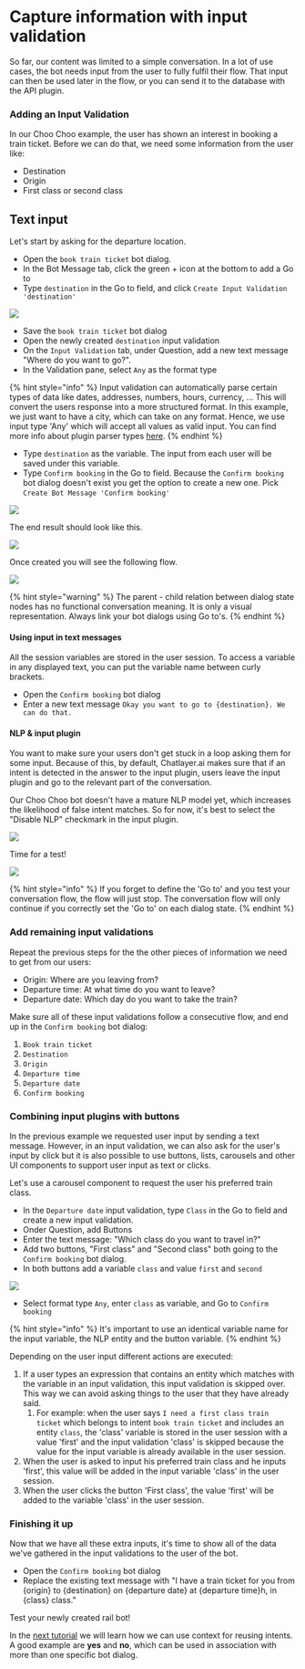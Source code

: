 # Capture information with input validation

So far, our content was limited to a simple conversation. In a lot of use cases, the bot needs input from the user to fully fulfil their flow. That input can then be used later in the flow, or you can send it to the database with the API plugin.

### Adding an Input Validation

In our Choo Choo example, the user has shown an interest in booking a train ticket. Before we can do that, we need some information from the user like:

* Destination
* Origin
* First class or second class

## Text input

Let's start by asking for the departure location.

* Open the `book train ticket` bot dialog.
* In the Bot Message tab, click the green + icon at the bottom to add a Go to
* Type `destination` in the Go to field, and click `Create Input Validation 'destination'`

![](../.gitbook/assets/image%20%2862%29.png)

* Save the `book train ticket` bot dialog
* Open the newly created `destination` input validation
* On the `Input Validation` tab, under Question, add a new text message "Where do you want to go?".
* In the Validation pane, select `Any` as the format type

{% hint style="info" %}
Input validation can automatically parse certain types of data like dates, addresses, numbers, hours, currency, ... This will convert the users response into a more structured format. In this example, we just want to have a city, which can take on any format. Hence, we use input type 'Any' which will accept all values as valid input. You can find more info about plugin parser types [here](../bot-answers/dialog-state/user-input-bot-dialog.md#input-types).
{% endhint %}

* Type `destination` as the variable. The input from each user will be saved under this variable.
* Type `Confirm booking` in the Go to field. Because the `Confirm booking` bot dialog doesn't exist you get the option to create a new one. Pick `Create Bot Message 'Confirm booking'`

![](../.gitbook/assets/image%20%2872%29.png)

The end result should look like this.

![](../.gitbook/assets/add-input-validation.png)

Once created you will see the following flow.

![](../.gitbook/assets/flow-confirm-booking%20%281%29.png)

{% hint style="warning" %}
The parent - child relation between dialog state nodes has no functional conversation meaning. It is only a visual representation. Always link your bot dialogs using Go to's.
{% endhint %}

#### Using input in text messages

All the session variables are stored in the user session. To access a variable in any displayed text, you can put the variable name between curly brackets.

* Open the `Confirm booking` bot dialog
* Enter a new text message `Okay you want to go to {destination}. We can do that.`

#### NLP & input plugin

You want to make sure your users don't get stuck in a loop asking them for some input. Because of this, by default, Chatlayer.ai makes sure that if an intent is detected in the answer to the input plugin, users leave the input plugin and go to the relevant part of the conversation.

Our Choo Choo bot doesn't have a mature NLP model yet, which increases the likelihood of false intent matches. So for now, it's best to select the "Disable NLP" checkmark in the input plugin.

![](../.gitbook/assets/image%20%2837%29.png)

Time for a test!

![](../.gitbook/assets/bot-dialog-destination.png)

{% hint style="info" %}
If you forget to define the 'Go to' and you test your conversation flow, the flow will just stop. The conversation flow will only continue if you correctly set the 'Go to' on each dialog state.
{% endhint %}

### Add remaining input validations

Repeat the previous steps for the the other pieces of information we need to get from our users:

* Origin: Where are you leaving from?
* Departure time: At what time do you want to leave?
* Departure date: Which day do you want to take the train?

Make sure all of these input validations follow a consecutive flow, and end up in the `Confirm booking` bot dialog:

1. `Book train ticket`
2. `Destination`
3. `Origin`
4. `Departure time`
5. `Departure date`
6. `Confirm booking`

### Combining input plugins with buttons

In the previous example we requested user input by sending a text message. However, in an input validation, we can also ask for the user's input by click but it is also possible to use buttons, lists, carousels and other UI components to support user input as text or clicks.

Let's use a carousel component to request the user his preferred train class.

* In the `Departure date` input validation, type `Class` in the Go to field and create a new input validation.
* Onder Question, add Buttons
* Enter the text message: "Which class do you want to travel in?"
* Add two buttons, "First class" and "Second class" both going to the `Confirm booking` bot dialog.
* In both buttons add a variable `class` and value `first` and `second`

![](../.gitbook/assets/image%20%28156%29.png)

* Select format type `Any`, enter `class` as variable, and Go to `Confirm booking`

{% hint style="info" %}
It's important to use an identical variable name for the input variable, the NLP entity and the button variable.
{% endhint %}

Depending on the user input different actions are executed:

1. If a user types an expression that contains an entity which matches with the variable in an input validation, this input validation is skipped over. This way we can avoid asking things to the user that they have already said. 
   1. For example: when the user says `I need a first class train ticket` which belongs to intent `book train ticket` and includes an entity `class`, the 'class' variable is stored in the user session with a value 'first' and the input validation 'class' is skipped because the value for the input variable is already available in the user session.
2. When the user is asked to input his preferred train class and he inputs 'first', this value will be added in the input variable 'class' in the user session.
3. When the user clicks the button 'First class', the value 'first' will be added to the variable 'class' in the user session.

### Finishing it up

Now that we have all these extra inputs, it's time to show all of the data we've gathered in the input validations to the user of the bot.

* Open the `Confirm booking` bot dialog
* Replace the existing text message with "I have a train ticket for you from {origin} to {destination} on {departure date} at {departure time}h, in {class} class."

Test your newly created rail bot!

In the [next tutorial](tutorial-using-context-for-intent-reuse.md) we will learn how we can use context for reusing intents. A good example are **yes** and **no**, which can be used in association with more than one specific bot dialog.

